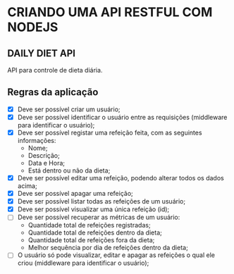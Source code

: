 # CRIANDO UMA API RESTFUL COM NODEJS

## DAILY DIET API
API para controle de dieta diária.


## Regras da aplicação
- [x] Deve ser possível criar um usuário;
- [x] Deve ser possível identificar o usuário entre as requisições (middleware para identificar o usuário);
- [x] Deve ser possível registar uma refeição feita, com as seguintes informações:
  - Nome;
  - Descrição;
  - Data e Hora;
  - Está dentro ou não da dieta;
- [x] Deve ser possível editar uma refeição, podendo alterar todos os dados acima;
- [x] Deve ser possível apagar uma refeição;
- [x] Deve ser possível listar todas as refeições de um usuário;
- [x] Deve ser possível visualizar uma única refeição (id);
- [ ] Deve ser possível recuperar as métricas de um usuário:
  - Quantidade total de refeições registradas;
  - Quantidade total de refeições dentro da dieta;
  - Quantidade total de refeições fora da dieta;
  - Melhor sequência por dia de refeições dentro da dieta;
- [ ] O usuário só pode visualizar, editar e apagar as refeições o qual ele criou (middleware para identificar o usuário);